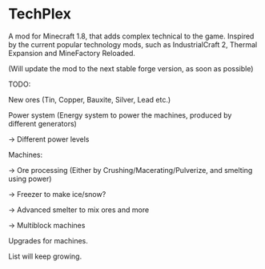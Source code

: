 # TechPlex

A mod for Minecraft 1.8, that adds complex technical to the game. 
Inspired by the current popular technology mods, such as IndustrialCraft 2, Thermal Expansion and MineFactory Reloaded.

(Will update the mod to the next stable forge version, as soon as possible)

TODO:

New ores (Tin, Copper, Bauxite, Silver, Lead etc.)

Power system (Energy system to power the machines, produced by different generators)

  -> Different power levels
  
Machines:

  -> Ore processing (Either by Crushing/Macerating/Pulverize, and smelting using power)
  
  -> Freezer to make ice/snow?
  
  -> Advanced smelter to mix ores and more
  
  -> Multiblock machines
  
Upgrades for machines.


List will keep growing.
